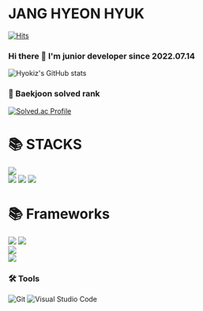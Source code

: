 # JANG HYEON HYUK

[![Hits](https://hits.seeyoufarm.com/api/count/incr/badge.svg?url=https%3A%2F%2Fgithub.com%2FHyokiz&count_bg=%23A53DC8&title_bg=%23555555&icon=&icon_color=%23E7E7E7&title=hits&edge_flat=true)](https://hits.seeyoufarm.com)

### Hi there 👋 I'm junior developer since 2022.07.14

![Hyokiz's GitHub stats](https://github-readme-stats.vercel.app/api?username=Hyokiz&show_icons=true&theme=radical)

### 🏅 Baekjoon solved rank

[![Solved.ac Profile](http://mazassumnida.wtf/api/v2/generate_badge?boj=wers321)](https://solved.ac/wers321/)
<!-- <div align=center><h1>📚 STACKS</h1></div> -->
<h1>📚 STACKS</h1>
<div>
  <img src="https://img.shields.io/badge/python-3776AB?style=for-the-badge&logo=python&logoColor=white"> 
  <br>
  <img src="https://img.shields.io/badge/html5-E34F26?style=for-the-badge&logo=html5&logoColor=white"> 
  <img src="https://img.shields.io/badge/css-1572B6?style=for-the-badge&logo=css3&logoColor=white"> 
  <img src="https://img.shields.io/badge/javascript-F7DF1E?style=for-the-badge&logo=javascript&logoColor=black">
</div>
<h1>📚 Frameworks</h1>
<div>
  <img src="https://img.shields.io/badge/vue.js-4FC08D?style=for-the-badge&logo=vue.js&logoColor=white">
  <img src="https://img.shields.io/badge/react-61DAFB?style=for-the-badge&logo=react&logoColor=black">
  <br>
  <img src="https://img.shields.io/badge/django-092E20?style=for-the-badge&logo=django&logoColor=white">
  <br>
  <img src="https://img.shields.io/badge/kotlin-7F52FF?style=for-the-badge&logo=kotlin&logoColor=white">
</div>

### 🛠 Tools
![Git](https://img.shields.io/badge/Git-F05032.svg?&style=for-the-badge&logo=Git&logoColor=white)
![Visual Studio Code](https://img.shields.io/badge/Visual%20Studio%20Code-007ACC.svg?&style=for-the-badge&logo=Visual%20Studio%20Code&logoColor=white)

